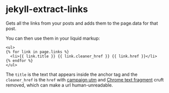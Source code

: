 # jekyll-extract-links
Gets all the links from your posts and adds them to the page.data for that post.

You can then use them in your liquid markup:

```liquid
<ul>
{% for link in page.links %}
  <li>{{ link.title }} {{ link.cleaner_href }} {{ link.href }}</li>
{% endfor %}
</ul>
```

The `title` is the text that appears inside the anchor tag and the `cleaner_href` is the `href` with [campaign utm](https://support.google.com/analytics/answer/1033863) and [Chrome text fragment](https://web.dev/text-fragments/) cruft removed, which can make a url human-unreadable.
